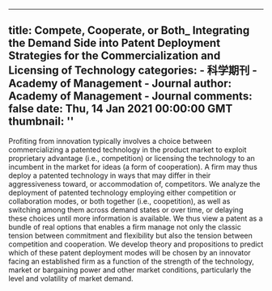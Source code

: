 
---
title: Compete, Cooperate, or Both_ Integrating the Demand Side into Patent Deployment Strategies for the Commercialization and Licensing of Technology
categories: 
    - 科学期刊
    - Academy of Management - Journal
author: Academy of Management - Journal
comments: false
date: Thu, 14 Jan 2021 00:00:00 GMT
thumbnail: ''
---

<div>   
<p>Profiting from innovation typically involves a choice between commercializing a patented technology in the product market to exploit proprietary advantage (i.e., competition) or licensing the technology to an incumbent in the market for ideas (a form of cooperation). A firm may thus deploy a patented technology in ways that may differ in their aggressiveness toward, or accommodation of, competitors. We analyze the deployment of patented technology employing either competition or collaboration modes, or both together (i.e., coopetition), as well as switching among them across demand states or over time, or delaying these choices until more information is available. We thus view a patent as a bundle of real options that enables a firm manage not only the classic tension between commitment and flexibility but also the tension between competition and cooperation. We develop theory and propositions to predict which of these patent deployment modes will be chosen by an innovator facing an established firm as a function of the strength of the technology, market or bargaining power and other market conditions, particularly the level and volatility of market demand.</p>  
</div>
            